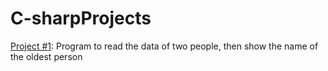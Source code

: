 # C-sharpProjects

[Project #1](https://github.com/lanyarag/C-sharpProjects/tree/main/NameAge):
Program to read the data of two people, then show the name of the oldest person
